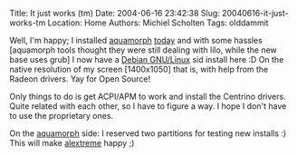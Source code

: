 Title: It just works (tm)
Date: 2004-06-16 23:42:38
Slug: 20040616-it-just-works-tm
Location: Home
Authors: Michiel Scholten
Tags: olddammit

<p>Well, I'm happy; I installed <a href="/?section=linux&amp;page=aquamorph">aquamorph</a> <a href="/images/screenies/linux/20040616c_galadriel.png">today</a> and with some hassles [aquamorph tools thought they were still dealing with lilo, while the new base uses grub] I now have a <a href="http://www.debian.org/">Debian GNU/Linux</a> sid install here :D On the native resolution of my screen [1400x1050] that is, with help from the Radeon drivers. Yay for Open Source!</p>
<p>Only things to do is get ACPI/APM to work and install the Centrino drivers. Quite related with each other, so I have to figure a way. I hope I don't have to use the proprietary ones.</p>
<p>On the <a href="/?section=linux&amp;page=aquamorph">aquamorph</a> side: I reserved two partitions for testing new installs :) This will make <a href="http://alextreme.org/">alextreme</a> happy ;)</p>